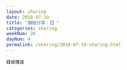 ```yaml
---
layout: sharing
date: 2018-07-19
title: "讀經分享：【】"
categories: sharing
weekNum: 26
dayNum: 4
permalink: /sharing/2018-07-19-sharing.html
---
```


`錢斌傳道`
